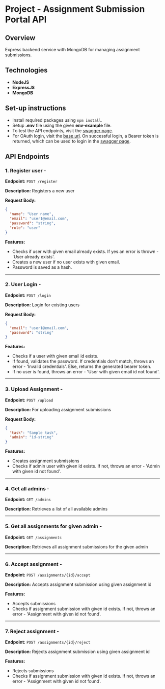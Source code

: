 # Project - Assignment Submission Portal API

## Overview
Express backend service with MongoDB for managing assignment submissions.

## Technologies
- **NodeJS**
- **ExpressJS**
- **MongoDB**

## Set-up instructions
- Install required packages using `npm install`.
- Setup **.env** file using the given **env-example** file.
- To test the API endpoints, visit the [swagger page][Swagger URL].
- For OAuth login, visit the [base url][Base URL]. On successful login, a Bearer token is returned, which can be used to login in the [swagger page][Swagger URL].

[Base URL]: https://assignment-submission-api.onrender.com
[Swagger URL]: https://assignment-submission-api.onrender.com/api-docs


## API Endpoints

### 1. Register user -

**Endpoint:** `POST /register`

**Description:** Registers a new user

**Request Body:**
```json
{
  "name": "User name",
  "email": "user1@email.com",
  "password": "string",
  "role": "user"
}
```

**Features:**

- Checks if user with given email already exists. If yes an error is thrown - 'User already exists'.
- Creates a new user if no user exists with given email.
- Password is saved as a hash. 

---

### 2. User Login -

**Endpoint:** `POST /login`

**Description:** Login for existing users

**Request Body:**
```json
{
  "email": "user1@email.com",
  "password": "string"
}
```

**Features:**

- Checks if a user with given email id exists.
- If found, validates the password. If credentials don't match, throws an error - 'Invalid credentials'. Else, returns the generated bearer token.
- If no user is found, throws an error - 'User with given email id not found'.

---

### 3. Upload Assignment -

**Endpoint:** `POST /upload`

**Description:** For uploading assignment submissions

**Request Body:**
```json
{
  "task": "Sample task",
  "admin": "id-string"
}
```

**Features:**

- Creates assignment submissions
- Checks if admin user with given id exists. If not, throws an error - 'Admin with given id not found'.

---

### 4. Get all admins -

**Endpoint:** `GET /admins`

**Description:** Retrieves a list of all available admins

--- 

### 5. Get all assignments for given admin -

**Endpoint:** `GET /assignments`

**Description:** Retrieves all assignment submissions for the given admin

---

### 6. Accept assignment -

**Endpoint:** `POST /assignments/{id}/accept`

**Description:** Accepts assignment submission using given assignment id

**Features:**

- Accepts submissions
- Checks if assignment submission with given id exists. If not, throws an error - 'Assignment with given id not found'.

---

### 7. Reject assignment -

**Endpoint:** `POST /assignments/{id}/reject`

**Description:** Rejects assignment submission using given assignment id

**Features:**

- Rejects submissions
- Checks if assignment submission with given id exists. If not, throws an error - 'Assignment with given id not found'.



